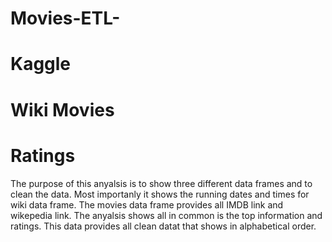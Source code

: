 # Movies-ETL-
# Kaggle
# Wiki Movies
# Ratings

The purpose of this anyalsis is to show three different data frames and to clean the data. Most importanly it shows the running dates and times for wiki data frame. The movies data frame provides all IMDB link and wikepedia link. The anyalsis shows all in common is the top information and ratings. This data provides all clean datat that shows in alphabetical order.
